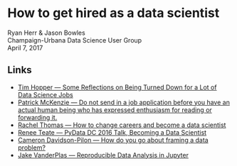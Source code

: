 # How to get hired as a data scientist
Ryan Herr & Jason Bowles  
Champaign-Urbana Data Science User Group  
April 7, 2017  

## Links
- [Tim Hopper — Some Reflections on Being Turned Down for a Lot of Data Science Jobs](http://tdhopper.com/blog/2017/Mar/06/some-reflections-on-being-turned-down-for-a-lot-of-data-science-jobs/)
- [Patrick McKenzie — Do not send in a job application before you have an actual human being who has expressed enthusiasm for reading or forwarding it.](https://twitter.com/patio11/status/770807498802540544)
- [Rachel Thomas — How to change careers and become a data scientist](http://www.fast.ai/2017/03/01/changing-careers/)
- [Renee Teate — PyData DC 2016 Talk, Becoming a Data Scientist](http://www.becomingadatascientist.com/2016/10/11/pydata-dc-2016-talk/)
- [Cameron Davidson-Pilon — How do you go about framing a data problem?](https://peadarcoyle.wordpress.com/2015/08/17/interviews-with-a-data-scientist-cameron-davidson-pilon/)
- [Jake VanderPlas — Reproducible Data Analysis in Jupyter](http://jakevdp.github.io/blog/2017/03/03/reproducible-data-analysis-in-jupyter/)

